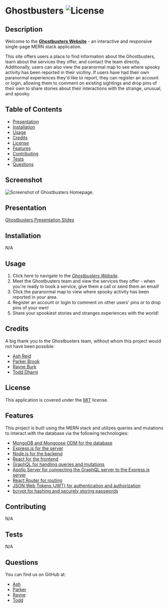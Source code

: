 # Ghostbusters ![License](https://img.shields.io/badge/License-MIT-brightgreen.svg)

## Description 
Welcome to the [**Ghostbusters Website**](https://sitename.herokuapp.com/) - an interactive and responsive single-page MERN stack application. 

This site offers users a place to find information about the Ghostbusters, learn about the services they offer, and contact the team directly. Additionally, users can also view the paranormal map to see where spooky activity has been reported in their vicitiny. If users have had their own paranormal experiences they'd like to report, they can register an account or login, allowing them to comment on existing sightings and drop pins of their own to share stories about their interactions with the strange, unusual, and spooky.

## Table of Contents
* [Presentation](#presentation)
* [Installation](#installation)
* [Usage](#usage)
* [Credits](#credits)
* [License](#license)
* [Features](#features)
* [Contributing](#contributing)
* [Tests](#tests)
* [Questions](#questions)

## Screenshot
![Screenshot of Ghostbusters Homepage.](path/to/screenshot.png)

## Presentation
[Ghostbusters Presentation Slides]()

## Installation 
N/A

## Usage 
1. Click here to navigate to the *[Ghostbusters Website](https://sitename.herokuapp.com/)*. 
2. Meet the Ghostbusters team and view the services they offer - when you're ready to book a service, give them a call or send them an email!
3. Click the paranormal map to view where spooky activity has been reported in your area.
4. Register an account or login to comment on other users' pins or to drop pins of your own! 
5. Share your spookiest stories and stranges experiences with the world!

## Credits 
A big thank you to the Ghostbusters team, without whom this project would not have been possible:
* [Ash Reid](https://github.com/ashtreid)
* [Parker Brook](https://github.com/pbodybrooks)
* [Rayne Burk](https://github.com/Childofrainydays)
* [Todd Dharni](https://github.com/AegeanGrey)

## License
This application is covered under the [MIT](https://opensource.org/licenses/MIT) license.

## Features 
This project is built using the MERN stack and utilizes queries and mutations to interact with the database via the following technologies:
* [MongoDB and Mongoose ODM for the database](https://www.mongodb.com/)
* [Express.js for the server](https://expressjs.com/)
* [Node.js for the backend](https://nodejs.org/en/)
* [React for the frontend](https://reactjs.org/)
* [GraphQL for handling queries and mutations](https://graphql.org/)
* [Apollo Server for connecting the GraphQL server to the Express.js server](https://www.apollographql.com/docs/apollo-server/)
* [React Router for routing](https://reactrouter.com/)
* [JSON Web Tokens (JWT) for authentication and authorization](https://jwt.io/)
* [bcrypt for hashing and securely storing passwords](https://www.npmjs.com/package/bcrypt)

## Contributing 
N/A 

## Tests 
N/A

## Questions 
You can find us on GitHub at:
* [Ash](https://github.com/ashtreid)
* [Parker](https://github.com/PBodyBrooks)
* [Rayne](https://github.com/Childofrainydays)
* [Todd](https://github.com/AegeanGrey)

